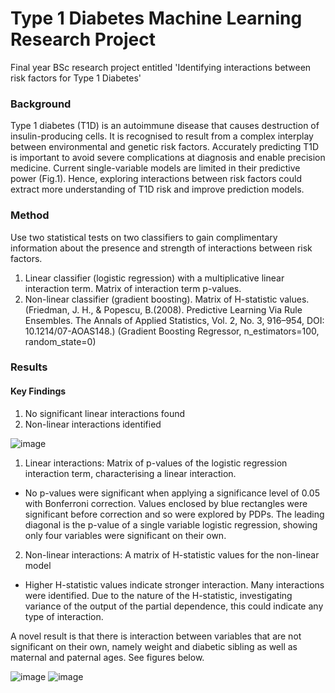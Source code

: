 # Type 1 Diabetes Machine Learning Research Project
Final year BSc research project entitled 'Identifying interactions between risk factors for Type 1 Diabetes'

### Background  
Type 1 diabetes (T1D) is an autoimmune disease that causes destruction of insulin-producing cells. It is recognised to result from a complex interplay between environmental and genetic risk factors. Accurately predicting T1D is important to avoid severe complications at diagnosis and enable precision medicine. Current single-variable models are limited in their predictive power (Fig.1). Hence, exploring interactions between risk factors could extract more understanding of T1D risk and improve prediction models.

### Method 
Use two statistical tests on two classifiers to gain complimentary information about the presence and strength of interactions between risk factors. 

1. Linear classifier (logistic regression) with a multiplicative linear interaction term. Matrix of interaction term p-values.
2. Non-linear classifier (gradient boosting). Matrix of H-statistic values. (Friedman, J. H., & Popescu, B.(2008). Predictive Learning Via Rule Ensembles. The Annals of Applied Statistics, Vol. 2, No. 3, 916–954, DOI: 10.1214/07-AOAS148.) (Gradient Boosting Regressor, n_estimators=100, random_state=0)

### Results 
#### Key Findings
1. No significant linear interactions found 
2. Non-linear interactions identified

![image](https://user-images.githubusercontent.com/59938778/141858960-93d2613a-99ee-4936-97f7-62c69910f4a7.png)

1. Linear interactions: Matrix of p-values of the logistic regression interaction term, characterising a linear interaction.
-  No p-values were significant when applying a significance level of 0.05 with Bonferroni 
correction. Values enclosed by blue rectangles were significant before correction and so were explored by PDPs. The leading diagonal is the 
p-value of a single variable logistic regression, showing only four variables were significant on their own.

2. Non-linear interactions: A matrix of H-statistic values for the non-linear model
- Higher H-statistic values indicate stronger interaction. Many interactions were identified. Due to the nature of the H-statistic, investigating 
variance of the output of the partial dependence, this could indicate any type of interaction. 

A novel result is that there is interaction between variables that are not significant on their own, namely weight and 
diabetic sibling as well as maternal and paternal ages. See figures below. 

![image](https://user-images.githubusercontent.com/59938778/141860926-9fb869ee-faa9-4300-95b8-0218e5951968.png)   ![image](https://user-images.githubusercontent.com/59938778/141860963-3b09c038-481f-4ab2-8271-b90cb5c0b833.png)


